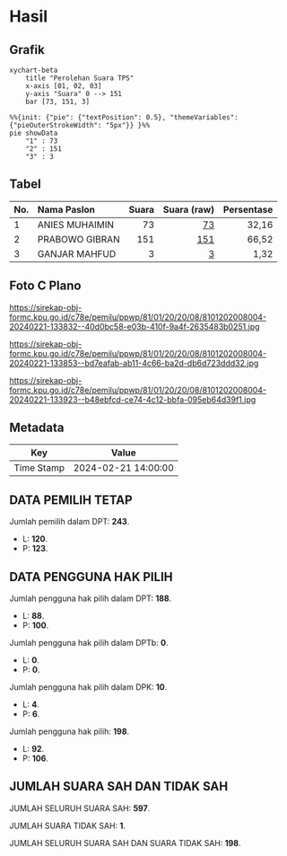 # Hasil

## Grafik

```mermaid
xychart-beta
    title "Perolehan Suara TPS"
    x-axis [01, 02, 03]
    y-axis "Suara" 0 --> 151
    bar [73, 151, 3]
```

```mermaid
%%{init: {"pie": {"textPosition": 0.5}, "themeVariables": {"pieOuterStrokeWidth": "5px"}} }%%
pie showData
    "1" : 73
    "2" : 151
    "3" : 3
```

## Tabel

| No. | Nama Paslon    | Suara | Suara (raw) | Persentase |
|:--- |:-------------- | -----:| -----------:| ----------:|
| 1   | ANIES MUHAIMIN | 73    | [73][p-1]   | 32,16      |
| 2   | PRABOWO GIBRAN | 151   | [151][p-2]  | 66,52      |
| 3   | GANJAR MAHFUD  | 3     | [3][p-3]    | 1,32       |


[p-1]: https://github.com/gigit-pemilu/pemilu-2024-81-maluku/blob/main/pilpres/hitung-suara/sub/81-maluku/sub/01-maluku-tengah/sub/20-seram-utara-barat/sub/2008-gale-gale/sub/004-tps/sub/paslon-1.txt
[p-2]: https://github.com/gigit-pemilu/pemilu-2024-81-maluku/blob/main/pilpres/hitung-suara/sub/81-maluku/sub/01-maluku-tengah/sub/20-seram-utara-barat/sub/2008-gale-gale/sub/004-tps/sub/paslon-2.txt
[p-3]: https://github.com/gigit-pemilu/pemilu-2024-81-maluku/blob/main/pilpres/hitung-suara/sub/81-maluku/sub/01-maluku-tengah/sub/20-seram-utara-barat/sub/2008-gale-gale/sub/004-tps/sub/paslon-3.txt

## Foto C Plano

https://sirekap-obj-formc.kpu.go.id/c78e/pemilu/ppwp/81/01/20/20/08/8101202008004-20240221-133832--40d0bc58-e03b-410f-9a4f-2635483b0251.jpg

https://sirekap-obj-formc.kpu.go.id/c78e/pemilu/ppwp/81/01/20/20/08/8101202008004-20240221-133853--bd7eafab-ab11-4c66-ba2d-db6d723ddd32.jpg

https://sirekap-obj-formc.kpu.go.id/c78e/pemilu/ppwp/81/01/20/20/08/8101202008004-20240221-133923--b48ebfcd-ce74-4c12-bbfa-095eb64d39f1.jpg


## Metadata

| Key        | Value               |
| ---------- | ------------------- |
| Time Stamp | 2024-02-21 14:00:00 |


## DATA PEMILIH TETAP

Jumlah pemilih dalam DPT: **243**.
 * L: **120**.
 * P: **123**.

## DATA PENGGUNA HAK PILIH

Jumlah pengguna hak pilih dalam DPT: **188**.
 * L: **88**.
 * P: **100**.

Jumlah pengguna hak pilih dalam DPTb: **0**.
 * L: **0**.
 * P: **0**.

Jumlah pengguna hak pilih dalam DPK: **10**.
 * L: **4**.
 * P: **6**.

Jumlah pengguna hak pilih: **198**.
 * L: **92**.
 * P: **106**.

## JUMLAH SUARA SAH DAN TIDAK SAH

JUMLAH SELURUH SUARA SAH: **597**.

JUMLAH SUARA TIDAK SAH: **1**.

JUMLAH SELURUH SUARA SAH DAN SUARA TIDAK SAH: **198**.


